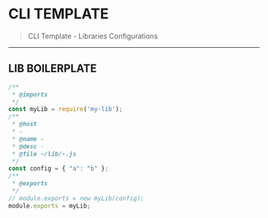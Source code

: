 # CLI TEMPLATE

> CLI Template - Libraries Configurations

---

## LIB BOILERPLATE

```js
/**
 * @imports
 */
const myLib = require('my-lib');
/**
 * @host
 * -
 * @name -
 * @desc -
 * @file ~/lib/-.js
 */
const config = { "a": "b" };
/**
 * @exports
 */
// module.exports = new myLib(config);
module.exports = myLib;
```
